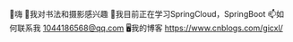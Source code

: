 

<!--
**gicly/gicly** is a ✨ _special_ ✨ repository because its `README.md` (this file) appears on your GitHub profile.

Here are some ideas to get you started:

- 🔭 I’m currently working on ...
- 🌱 I’m currently learning ...
- 👯 I’m looking to collaborate on ...
- 🤔 I’m looking for help with ...
- 💬 Ask me about ...
- 📫 How to reach me: ...
- 😄 Pronouns: ...
- ⚡ Fun fact: ...
-->

👋嗨
👀我对书法和摄影感兴趣
🌱我目前正在学习SpringCloud，SpringBoot
📫如何联系我 1044186568@qq.com
🖥我的博客 https://www.cnblogs.com/gicxl/
